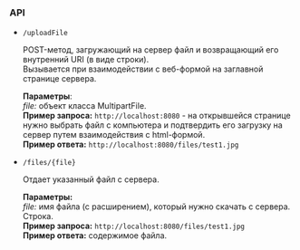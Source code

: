 ### API  
  
+ `/uploadFile`  
  
   POST-метод, загружающий на сервер файл и возвращающий его внутренний URI (в виде строки).  
   Вызывается при взаимодействии с веб-формой на заглавной странице сервера.
   
   **Параметры**:  
   *file:* объект класса MultipartFile.  
   **Пример запроса:** `http://localhost:8080` - на открывшейся странице нужно выбрать файл с компьютера и подтвердить его загрузку на сервер путем взаимодействия с html-формой.  
   **Пример ответа:** `http://localhost:8080/files/test1.jpg`  
  
  
+ `/files/{file}`  
  
   Отдает указанный файл с сервера.  
     
   **Параметры:**  
   *file:* имя файла (с расширением), который нужно скачать с сервера. Строка.  
   **Пример запроса:** `http://localhost:8080/files/test1.jpg`  
   **Пример ответа:** содержимое файла.  
  